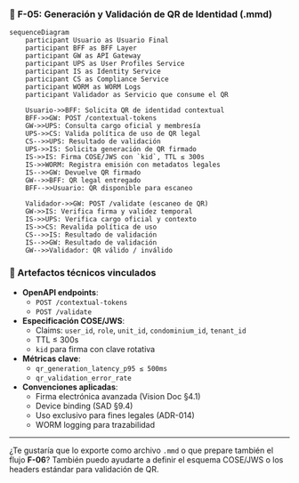 
### 📄 **F-05: Generación y Validación de QR de Identidad (.mmd)**
```mermaid
sequenceDiagram
    participant Usuario as Usuario Final
    participant BFF as BFF Layer
    participant GW as API Gateway
    participant UPS as User Profiles Service
    participant IS as Identity Service
    participant CS as Compliance Service
    participant WORM as WORM Logs
    participant Validador as Servicio que consume el QR

    Usuario->>BFF: Solicita QR de identidad contextual
    BFF->>GW: POST /contextual-tokens
    GW->>UPS: Consulta cargo oficial y membresía
    UPS->>CS: Valida política de uso de QR legal
    CS-->>UPS: Resultado de validación
    UPS->>IS: Solicita generación de QR firmado
    IS->>IS: Firma COSE/JWS con `kid`, TTL ≤ 300s
    IS->>WORM: Registra emisión con metadatos legales
    IS-->>GW: Devuelve QR firmado
    GW-->>BFF: QR legal entregado
    BFF-->>Usuario: QR disponible para escaneo

    Validador->>GW: POST /validate (escaneo de QR)
    GW->>IS: Verifica firma y validez temporal
    IS->>UPS: Verifica cargo oficial y contexto
    IS->>CS: Revalida política de uso
    CS-->>IS: Resultado de validación
    IS-->>GW: Resultado de validación
    GW-->>Validador: QR válido / inválido
```
### 🧩 Artefactos técnicos vinculados

*   **OpenAPI endpoints**:
    *   `POST /contextual-tokens`
    *   `POST /validate`
*   **Especificación COSE/JWS**:
    *   Claims: `user_id`, `role`, `unit_id`, `condominium_id`, `tenant_id`
    *   TTL ≤ 300s
    *   `kid` para firma con clave rotativa
*   **Métricas clave**:
    *   `qr_generation_latency_p95 ≤ 500ms`
    *   `qr_validation_error_rate`
*   **Convenciones aplicadas**:
    *   Firma electrónica avanzada (Vision Doc §4.1)
    *   Device binding (SAD §9.4)
    *   Uso exclusivo para fines legales (ADR-014)
    *   WORM logging para trazabilidad
***

¿Te gustaría que lo exporte como archivo `.mmd` o que prepare también el flujo **F-06**? También puedo ayudarte a definir el esquema COSE/JWS o los headers estándar para validación de QR.
